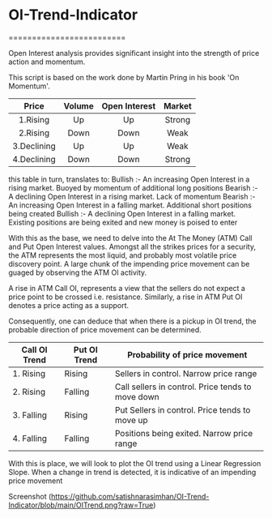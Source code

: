 # OI-Trend-Indicator
=========================

Open Interest analysis provides significant insight into the strength of price action and momentum.

This script is based on the work done by Martin Pring in his book 'On Momentum'.

|Price           |       Volume           |          Open Interest      |           Market     |
|:--------------:|:----------------------:|:---------------------------:|:--------------------:|
|1.Rising        |        Up              |           Up                |           Strong     |
|2.Rising        |        Down            |           Down              |           Weak       |
|3.Declining     |        Up              |           Up                |           Weak       |
|4.Declining     |        Down            |           Down              |           Strong     |

this table in turn, translates to:
Bullish :- An increasing Open Interest in a rising market. Buoyed by momentum of additional long positions
Bearish :- A declining Open Interest in a rising market. Lack of momentum
Bearish :- An increasing Open Interest in a falling market. Additional short positions being created
Bullish :- A declining Open Interest in a falling market. Existing positions are being exited and new money is poised to enter

With this as the base, we need to delve into the At The Money (ATM) Call and Put Open Interest values. 
Amongst all the strikes prices for a security, the ATM represents the most liquid, and probably most volatile price discovery point. A large chunk of the impending price movement can be guaged by observing the ATM OI activity.

A rise in ATM Call OI, represents a view that the sellers do not expect a price point to be crossed i.e. resistance. Similarly, a rise in ATM Put OI denotes a price acting as a support.

Consequently, one can deduce that when there is a pickup in OI trend, the probable direction of price movement can be determined.

|Call OI Trend   |    Put OI Trend   |   Probability of price movement                     |
|----------------|-------------------|-----------------------------------------------------|
|1. Rising       |    Rising         |   Sellers in control. Narrow price range            |
|2. Rising       |    Falling        |   Call sellers in control. Price tends to move down |
|3. Falling      |    Rising         |   Put Sellers in control. Price tends to move up    |
|4. Falling      |    Falling        |   Positions being exited. Narrow price range        |

With this is place, we will look to plot the OI trend using a Linear Regression Slope. When a change in trend is detected, it is indicative of an impending price movement

Screenshot (https://github.com/satishnarasimhan/OI-Trend-Indicator/blob/main/OITrend.png?raw=True)

